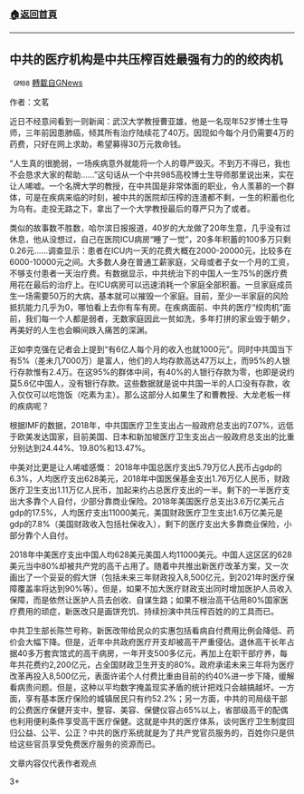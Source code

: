 ###  [:house:返回首頁](https://github.com/ourhimalayas/txt)
---

## 中共的医疗机构是中共压榨百姓最强有力的的绞肉机
` GM08` [轉載自GNews](https://gnews.org/zh-hans/606262/)

作者：文茗

近日不经意间看到一则新闻：武汉大学教授曹亚雄，他是一名现年52岁博士生导师，三年前因患肺癌，倾其所有治疗陆续花了40万。因现如今每个月仍需要4万的药费，只好在网上求助，希望募得30万元救命钱。

“人生真的很脆弱，一场疾病意外就能将一个人的尊严毁灭。不到万不得已，我也不会恳求大家的帮助……”这句话从一个中共985高校博士生导师那里说出来，实在让人唏嘘。一个名牌大学的教授，在中共国是非常体面的职业，令人羡慕的一个群体，可是在疾病来临的时刻，被中共的医院却压榨的连渣都不剩，一生的积蓄也化为乌有。走投无路之下，拿出了一个大学教授最后的尊严只为了或者。

类似的故事数不胜数，哈尔滨日报报道，40岁的大龙做了20年生意，几乎没有过休息，他从没想过，自己在医院ICU病房“睡了一觉”，20多年积蓄的100多万只剩0.26元……调查显示：患者在ICU内一天的花费大概在2000-20000元，比较多在6000-10000元之间。大多数人身在普通工薪家庭，父母或者子女一个月的工资，不够支付患者一天治疗费。有数据显示，中共统治下的中国人一生75%的医疗费用花在最后的治疗上。在ICU病房可以迅速消耗一个家庭全部积蓄。一旦家庭成员生一场需要50万的大病，基本就可以摧毁一个家庭。目前，至少一半家庭的风险抵抗能力几乎为0，哪怕看上去你有车有房。在疾病面前、中共的医疗“绞肉机”面前，我们每一个人都是弱者，无数家庭因此一贫如洗，多年打拼的家业毁于朝夕，再美好的人生也会瞬间跌入痛苦的深渊。

正如李克强在记者会上提到“有6亿人每个月的收入也就1000元”。同时中共国当下有5%（差未几7000万）是富人，他们的人均存款高达47万以上，而95%的人银行存款惟有2.4万。在这95%的群体中间，有40%的人银行存款为零，也即是说约莫5.6亿中国人，没有银行存款。这些数据就是说中共国一半的人口没有存款，收入仅仅可以吃饱饭（吃素为主）。那么这部分人如果生了和曹教授、大龙老板一样的疾病呢？

根据IMF的数据，2018年，中共国医疗卫生支出占一般政府总支出的7.07%，远低于欧美发达国家，目前美国、日本和新加坡医疗卫生支出占一般政府总支出的比重分别达到24.44%、19.80%和13.47%。

中美对比更是让人唏嘘感慨： 2018年中国总医疗支出5.79万亿人民币占gdp的6.3%，人均医疗支出628美元，2018年中国医保基金支出1.76万亿人民币，财政医疗卫生支出1.11万亿人民币，加起来约占总医疗支出的一半。剩下的一半医疗支出大多靠个人自付，少部分靠商业保险。2018年美国医疗总支出3.6万亿美元占gdp的17.5%，人均医疗支出11000美元，美国财政医疗卫生支出1.6万亿美元是gdp的7.8%（美国财政收入包括社保收入），剩下的医疗支出大多靠商业保险，小部分靠个人自付。

2018年中美医疗支出中国人均628美元美国人均11000美元。中国人这区区的628美元当中80%却被共产党的高干占用了。随着中共推出新医疗改革方案，又一次画出了一个妥妥的假大饼（包括未来三年财政投入8,500亿元，到2021年时医疗保障覆盖率将达到90%等）。但是，如果不加大医疗财政支出同时增加医护人员收入保障，而是依然让医护人员去创收、自谋生路；如果不根治高干佔用80%国家医疗费用的顽症，新医改只是画饼充饥、持续扮演中共压榨百姓的的工具而已。

中共卫生部长陈竺号称，新医改带给民众的实惠包括看病自付费用比例会降低、药价会大幅下降。但是，近年中共政府医疗开支却被高干严重侵佔。退休高干长年占据40多万套宾馆式的高干病房，一年开支500多亿元，再加上在职干部疗养，每年共花费约2,200亿元，占全国财政卫生开支的80%。政府承诺未来三年将为医疗改革再投入8,500亿元，表面许诺个人付费比重由目前的约40%进一步下降，缓解看病贵问题。但是，这种以平均数字掩盖现实矛盾的统计把戏只会越搞越坏。一方面，享有基本医疗保险的城镇居民只有约52.2%；另一方面，中共的司局级干部的公费医疗保健开支中，整容、美容、保健仪容占65%以上，省部级高干的配偶也利用便利条件享受高干医疗保健。这就是中共的医疗体系，谈何医疗卫生制度回归公益、公平、公正？中共的医疗系统就是为了共产党官员服务的，百姓你只是供给这些官员享受免费医疗服务的资源而已。

文章内容仅代表作者观点

3+
